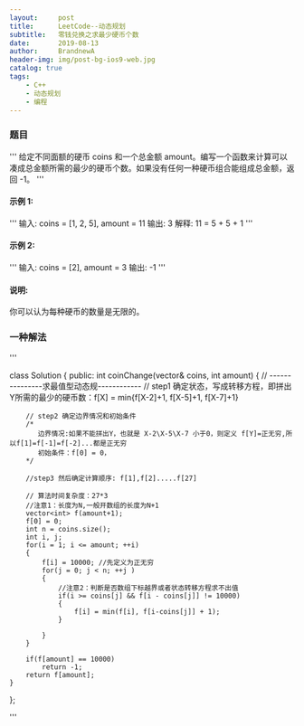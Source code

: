 ```yaml
---
layout:     post
title:      LeetCode--动态规划
subtitle:   零钱兑换之求最少硬币个数
date:       2019-08-13
author:     BrandnewA
header-img: img/post-bg-ios9-web.jpg
catalog: true
tags:
    - C++
    - 动态规划
    - 编程
--- 
```


### 题目

'''
给定不同面额的硬币 coins 和一个总金额 amount。编写一个函数来计算可以凑成总金额所需的最少的硬币个数。如果没有任何一种硬币组合能组成总金额，返回 -1。
'''

#### 示例 1:

'''
输入: coins = [1, 2, 5], amount = 11
输出: 3 
解释: 11 = 5 + 5 + 1
'''

#### 示例 2:

'''
输入: coins = [2], amount = 3
输出: -1
'''

#### 说明:
你可以认为每种硬币的数量是无限的。

### 一种解法

'''

class Solution {
public:
    int coinChange(vector<int>& coins, int amount) {
        // ---------------求最值型动态规------------
        // step1 确定状态，写成转移方程，即拼出Y所需的最少的硬币数：f[X] = min{f[X-2]+1, f[X-5]+1, f[X-7]+1}

        // step2 确定边界情况和初始条件
        /*
           边界情况:如果不能拼出Y，也就是 X-2\X-5\X-7 小于0，则定义 f[Y]=正无穷,所以f[1]=f[-1]=f[-2]...都是正无穷
           初始条件：f[0] = 0，
        */

        //step3 然后确定计算顺序: f[1],f[2].....f[27]
 
        // 算法时间复杂度：27*3
        //注意1：长度为N,一般开数组的长度为N+1
        vector<int> f(amount+1);
        f[0] = 0;
        int n = coins.size();
        int i, j;
        for(i = 1; i <= amount; ++i)
        {
            f[i] = 10000; //先定义为正无穷
            for(j = 0; j < n; ++j )
            {
                //注意2：判断是否数组下标越界或者状态转移方程求不出值
                if(i >= coins[j] && f[i - coins[j]] != 10000)
                {
                    f[i] = min(f[i], f[i-coins[j]] + 1);
                }
                
            }
        }
        
        if(f[amount] == 10000) 
            return -1;
        return f[amount];
    }
};

'''
